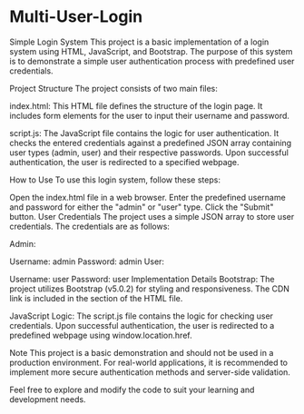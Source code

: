 # Multi-User-Login
Simple Login System
This project is a basic implementation of a login system using HTML, JavaScript, and Bootstrap. The purpose of this system is to demonstrate a simple user authentication process with predefined user credentials.

Project Structure
The project consists of two main files:

index.html: This HTML file defines the structure of the login page. It includes form elements for the user to input their username and password.

script.js: The JavaScript file contains the logic for user authentication. It checks the entered credentials against a predefined JSON array containing user types (admin, user) and their respective passwords. Upon successful authentication, the user is redirected to a specified webpage.

How to Use
To use this login system, follow these steps:

Open the index.html file in a web browser.
Enter the predefined username and password for either the "admin" or "user" type.
Click the "Submit" button.
User Credentials
The project uses a simple JSON array to store user credentials. The credentials are as follows:

Admin:

Username: admin
Password: admin
User:

Username: user
Password: user
Implementation Details
Bootstrap: The project utilizes Bootstrap (v5.0.2) for styling and responsiveness. The CDN link is included in the <head> section of the HTML file.

JavaScript Logic: The script.js file contains the logic for checking user credentials. Upon successful authentication, the user is redirected to a predefined webpage using window.location.href.

Note
This project is a basic demonstration and should not be used in a production environment. For real-world applications, it is recommended to implement more secure authentication methods and server-side validation.

Feel free to explore and modify the code to suit your learning and development needs.
